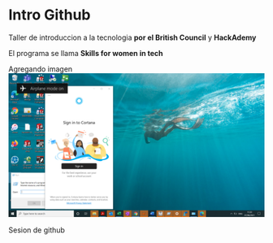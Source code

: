 # Intro Github

Taller de  introduccion a la tecnologia **por el British Council** y **HackAdemy**

El programa se llama **Skills for women in tech**

Agregando imagen
![hack](img/Screenshot%20(3).png)

 Sesion de github
